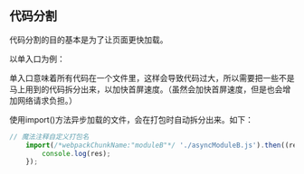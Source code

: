 ## 代码分割

代码分割的目的基本是为了让页面更快加载。

以单入口为例：

单入口意味着所有代码在一个文件里，这样会导致代码过大，所以需要把一些不是马上用到的代码拆分出来，以加快首屏速度。（虽然会加快首屏速度，但是也会增加网络请求负担。）

使用import()方法异步加载的文件，会在打包时自动拆分出来。如下：

```js
// 魔法注释自定义打包名
    import(/*webpackChunkName:"moduleB"*/ './asyncModuleB.js').then((res) => {
        console.log(res);
    });
```

